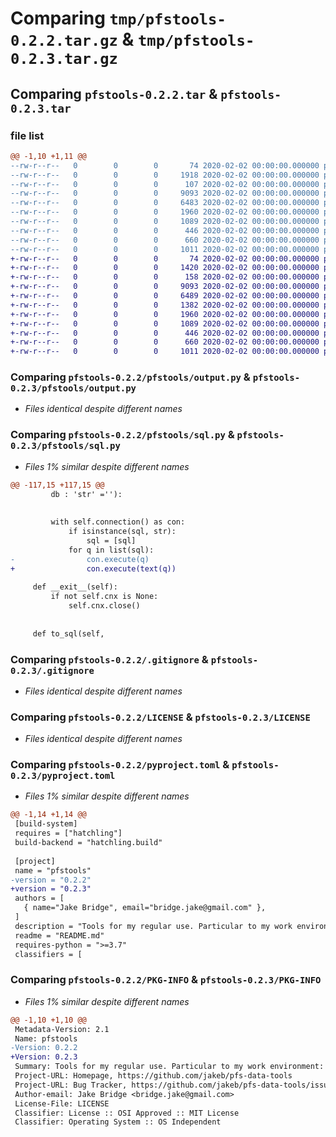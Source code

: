 # Comparing `tmp/pfstools-0.2.2.tar.gz` & `tmp/pfstools-0.2.3.tar.gz`

## Comparing `pfstools-0.2.2.tar` & `pfstools-0.2.3.tar`

### file list

```diff
@@ -1,10 +1,11 @@
--rw-r--r--   0        0        0       74 2020-02-02 00:00:00.000000 pfstools-0.2.2/requirements.txt
--rw-r--r--   0        0        0     1918 2020-02-02 00:00:00.000000 pfstools-0.2.2/testing.ipynb
--rw-r--r--   0        0        0      107 2020-02-02 00:00:00.000000 pfstools-0.2.2/pfstools/__init__.py
--rw-r--r--   0        0        0     9093 2020-02-02 00:00:00.000000 pfstools-0.2.2/pfstools/output.py
--rw-r--r--   0        0        0     6483 2020-02-02 00:00:00.000000 pfstools-0.2.2/pfstools/sql.py
--rw-r--r--   0        0        0     1960 2020-02-02 00:00:00.000000 pfstools-0.2.2/.gitignore
--rw-r--r--   0        0        0     1089 2020-02-02 00:00:00.000000 pfstools-0.2.2/LICENSE
--rw-r--r--   0        0        0      446 2020-02-02 00:00:00.000000 pfstools-0.2.2/README.md
--rw-r--r--   0        0        0      660 2020-02-02 00:00:00.000000 pfstools-0.2.2/pyproject.toml
--rw-r--r--   0        0        0     1011 2020-02-02 00:00:00.000000 pfstools-0.2.2/PKG-INFO
+-rw-r--r--   0        0        0       74 2020-02-02 00:00:00.000000 pfstools-0.2.3/requirements.txt
+-rw-r--r--   0        0        0     1420 2020-02-02 00:00:00.000000 pfstools-0.2.3/testing.ipynb
+-rw-r--r--   0        0        0      158 2020-02-02 00:00:00.000000 pfstools-0.2.3/pfstools/__init__.py
+-rw-r--r--   0        0        0     9093 2020-02-02 00:00:00.000000 pfstools-0.2.3/pfstools/output.py
+-rw-r--r--   0        0        0     6489 2020-02-02 00:00:00.000000 pfstools-0.2.3/pfstools/sql.py
+-rw-r--r--   0        0        0     1382 2020-02-02 00:00:00.000000 pfstools-0.2.3/pfstools/tools.py
+-rw-r--r--   0        0        0     1960 2020-02-02 00:00:00.000000 pfstools-0.2.3/.gitignore
+-rw-r--r--   0        0        0     1089 2020-02-02 00:00:00.000000 pfstools-0.2.3/LICENSE
+-rw-r--r--   0        0        0      446 2020-02-02 00:00:00.000000 pfstools-0.2.3/README.md
+-rw-r--r--   0        0        0      660 2020-02-02 00:00:00.000000 pfstools-0.2.3/pyproject.toml
+-rw-r--r--   0        0        0     1011 2020-02-02 00:00:00.000000 pfstools-0.2.3/PKG-INFO
```

### Comparing `pfstools-0.2.2/pfstools/output.py` & `pfstools-0.2.3/pfstools/output.py`

 * *Files identical despite different names*

### Comparing `pfstools-0.2.2/pfstools/sql.py` & `pfstools-0.2.3/pfstools/sql.py`

 * *Files 1% similar despite different names*

```diff
@@ -117,15 +117,15 @@
         db : 'str' =''):
 
 
         with self.connection() as con:
             if isinstance(sql, str):
                 sql = [sql]
             for q in list(sql):
-                con.execute(q)
+                con.execute(text(q))
  
     def __exit__(self):
         if not self.cnx is None:
             self.cnx.close()
 
 
     def to_sql(self,
```

### Comparing `pfstools-0.2.2/.gitignore` & `pfstools-0.2.3/.gitignore`

 * *Files identical despite different names*

### Comparing `pfstools-0.2.2/LICENSE` & `pfstools-0.2.3/LICENSE`

 * *Files identical despite different names*

### Comparing `pfstools-0.2.2/pyproject.toml` & `pfstools-0.2.3/pyproject.toml`

 * *Files 1% similar despite different names*

```diff
@@ -1,14 +1,14 @@
 [build-system]
 requires = ["hatchling"]
 build-backend = "hatchling.build"
 
 [project]
 name = "pfstools"
-version = "0.2.2"
+version = "0.2.3"
 authors = [
   { name="Jake Bridge", email="bridge.jake@gmail.com" },
 ]
 description = "Tools for my regular use. Particular to my work environment: SQL Server with Windows authentication"
 readme = "README.md"
 requires-python = ">=3.7"
 classifiers = [
```

### Comparing `pfstools-0.2.2/PKG-INFO` & `pfstools-0.2.3/PKG-INFO`

 * *Files 1% similar despite different names*

```diff
@@ -1,10 +1,10 @@
 Metadata-Version: 2.1
 Name: pfstools
-Version: 0.2.2
+Version: 0.2.3
 Summary: Tools for my regular use. Particular to my work environment: SQL Server with Windows authentication
 Project-URL: Homepage, https://github.com/jakeb/pfs-data-tools
 Project-URL: Bug Tracker, https://github.com/jakeb/pfs-data-tools/issues
 Author-email: Jake Bridge <bridge.jake@gmail.com>
 License-File: LICENSE
 Classifier: License :: OSI Approved :: MIT License
 Classifier: Operating System :: OS Independent
```

